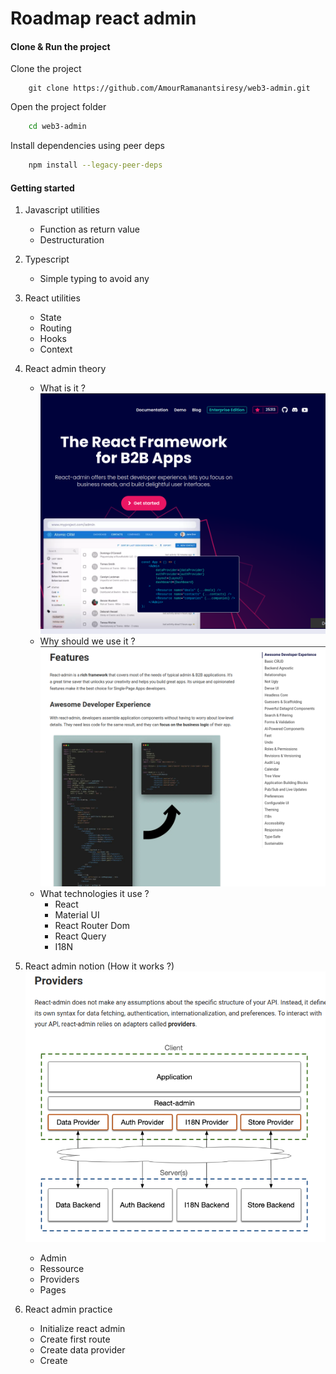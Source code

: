 # Roadmap react admin

#### Clone & Run the project

Clone the project

```bashNouvelle page d'accueil.
    git clone https://github.com/AmourRamanantsiresy/web3-admin.git
```

Open the project folder

```bash
    cd web3-admin
```

Install dependencies using peer deps

```bash
    npm install --legacy-peer-deps
```

#### Getting started

1. Javascript utilities

   - Function as return value
   - Destructuration

2. Typescript

   - Simple typing to avoid any

3. React utilities

   - State
   - Routing
   - Hooks
   - Context

4. React admin theory

   - What is it ?
     ![Features](./src/assets/landing.png)
   - Why should we use it ?
     ![Features](./src/assets/features.png)
   - What technologies it use ?
     - React
     - Material UI
     - React Router Dom
     - React Query
     - I18N

5. React admin notion (How it works ?)
   ![Features](./src/assets/concept.png)

   - Admin
   - Ressource
   - Providers
   - Pages

6. React admin practice
   - Initialize react admin
   - Create first route
   - Create data provider
   - Create

